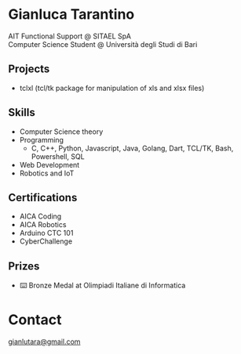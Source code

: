 # Gianluca Tarantino

AIT Functional Support @ SITAEL SpA \
Computer Science Student @ Università degli Studi di Bari

## Projects
<!-- - cmib (library to add support for standard SCOS-2000 MIB to C) !-->
- tclxl (tcl/tk package for manipulation of xls and xlsx files)

## Skills
- Computer Science theory
- Programming
  - C, C++, Python, Javascript, Java, Golang, Dart, TCL/TK, Bash, Powershell, SQL
- Web Development
- Robotics and IoT

## Certifications
- AICA Coding
- AICA Robotics
- Arduino CTC 101
- CyberChallenge
  
## Prizes
- ⌨️ Bronze Medal at Olimpiadi Italiane di Informatica

# Contact
[gianlutara@gmail.com](mailto:gianlutara@gmail.com)

<!--
**GianlucaTarantino/GianlucaTarantino** is a ✨ _special_ ✨ repository because its `README.md` (this file) appears on your GitHub profile.

Here are some ideas to get you started:

- 🔭 I’m currently working on ...
- 🌱 I’m currently learning ...
- 👯 I’m looking to collaborate on ...
- 🤔 I’m looking for help with ...
- 💬 Ask me about ...
- 📫 How to reach me: ...
- 😄 Pronouns: ...
- ⚡ Fun fact: ...
[![Gianluca's github stats](https://github-readme-stats.vercel.app/api?username=GianlucaTarantino)](https://github.com/anuraghazra/github-readme-stats)
-->
